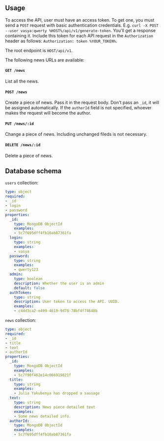 ## Usage

To access the API, user must have an access token.
To get one, you must send a `POST` request with basic authentication credentials. 
E.g. `curl -X POST --user vasya:qwerty %HOST%/api/v1/generate-token`. You'll get a response containing it.
Include this token for each API request in the `Authorization` header as follows: `Authorization: token %YOUR_TOKEN%`.

The root endpoint is `HOST/api/v1`.

The following news URLs are available:

#### `GET /news`
List all the news.

#### `POST /news`
Create a piece of news. Pass it in the request body. Don't pass an `_id`, it will be assigned automatically. If the `authorId` field is not specified, whoever makes the request will become the author.

#### `PUT /news/:id`
Change a piece of news. Including unchanged fileds is not necessary.

#### `DELETE /news/:id`
Delete a piece of news.

## Database schema

`users` collection:
```yaml
type: object
required:
- _id
- login
- password
properties:
  _id:
    type: MongoDB ObjectId
    examples:
    - 5c7f695dff4fb10ab87361fa
  login:
    type: string
    examples:
    - vasya
  password:
    type: string
    examples:
    - qwerty123
  admin:
    type: boolean
    description: Whether the user is an admin
    default: false
  authToken:
    type: string
    description: User token to access the API. UUID.
    examples:
    - c4dd3ca2-e499-4619-9d78-78bf4f74648b
```

`news` collection:
```yaml
type: object
required:
- _id
- title
- text
- authorId
properties:
  _id:
    type: MongoDB ObjectId
    examples:
    - 5c7f90f462e14c066919821f
  title:
    type: string
    examples:
    - Julia Yakubenya has dropped a sausage
  text:
    type: string
    description: News piece detailed text
    examples:
    - Some news detailed info.
  authorId:
    type: MongoDB ObjectId
    examples:
    - 5c7f695dff4fb10ab87361fa
```